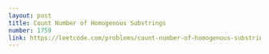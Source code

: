 ```yaml
---
layout: post
title: Count Number of Homogenous Substrings
number: 1759
link: https://leetcode.com/problems/count-number-of-homogenous-substrings
---
```

